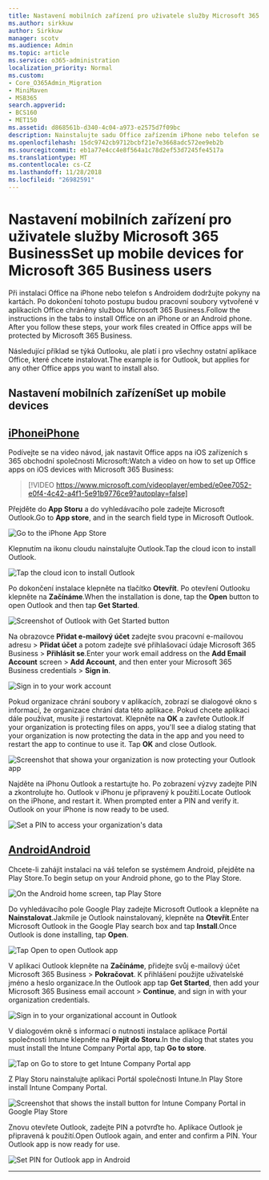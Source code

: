```yaml
---
title: Nastavení mobilních zařízení pro uživatele služby Microsoft 365 Business
ms.author: sirkkuw
author: Sirkkuw
manager: scotv
ms.audience: Admin
ms.topic: article
ms.service: o365-administration
localization_priority: Normal
ms.custom:
- Core_O365Admin_Migration
- MiniMaven
- MSB365
search.appverid:
- BCS160
- MET150
ms.assetid: d868561b-d340-4c04-a973-e2575d7f09bc
description: Nainstalujte sadu Office zařízením iPhone nebo telefon se systémem Android a pracovní soubory v sadě Office apps bude chráněn Microsoft 365 Business.
ms.openlocfilehash: 15dc9742cb9712bcbf21e7e3668adc572ee9eb2b
ms.sourcegitcommit: eb1a77e4cc4e8f564a1c78d2ef53d7245fe4517a
ms.translationtype: MT
ms.contentlocale: cs-CZ
ms.lasthandoff: 11/28/2018
ms.locfileid: "26982591"
---
```

# <a name="set-up-mobile-devices-for-microsoft-365-business-users"></a><span data-ttu-id="13268-103">Nastavení mobilních zařízení pro uživatele služby Microsoft 365 Business</span><span class="sxs-lookup"><span data-stu-id="13268-103">Set up mobile devices for Microsoft 365 Business users</span></span>

<span data-ttu-id="13268-p101">Při instalaci Office na iPhone nebo telefon s Androidem dodržujte pokyny na kartách. Po dokončení tohoto postupu budou pracovní soubory vytvořené v aplikacích Office chráněny službou Microsoft 365 Business.</span><span class="sxs-lookup"><span data-stu-id="13268-p101">Follow the instructions in the tabs to install Office on an iPhone or an Android phone. After you follow these steps, your work files created in Office apps will be protected by Microsoft 365 Business.</span></span>

  
<span data-ttu-id="13268-106">Následující příklad se týká Outlooku, ale platí i pro všechny ostatní aplikace Office, které chcete instalovat.</span><span class="sxs-lookup"><span data-stu-id="13268-106">The example is for Outlook, but applies for any other Office apps you want to install also.</span></span>
  
## <a name="set-up-mobile-devices"></a><span data-ttu-id="13268-107">Nastavení mobilních zařízení</span><span class="sxs-lookup"><span data-stu-id="13268-107">Set up mobile devices</span></span>

## <a name="iphonetabiphone"></a>[<span data-ttu-id="13268-108">iPhone</span><span class="sxs-lookup"><span data-stu-id="13268-108">iPhone</span></span>](#tab/iPhone)
  
<span data-ttu-id="13268-109">Podívejte se na video návod, jak nastavit Office apps na iOS zařízeních s 365 obchodní společnosti Microsoft:</span><span class="sxs-lookup"><span data-stu-id="13268-109">Watch a video on how to set up Office apps on iOS devices with Microsoft 365 Business:</span></span>

> [!VIDEO https://www.microsoft.com/videoplayer/embed/e0ee7052-e0f4-4c42-a4f1-5e91b9776ce9?autoplay=false] 

<span data-ttu-id="13268-110">Přejděte do **App Storu** a do vyhledávacího pole zadejte Microsoft Outlook.</span><span class="sxs-lookup"><span data-stu-id="13268-110">Go to **App store**, and in the search field type in Microsoft Outlook.</span></span>
  
![Go to the iPhone App Store](media/886913de-76e5-4883-8ed0-4eb3ec06188f.png)
  
<span data-ttu-id="13268-112">Klepnutím na ikonu cloudu nainstalujte Outlook.</span><span class="sxs-lookup"><span data-stu-id="13268-112">Tap the cloud icon to install Outlook.</span></span>
  
![Tap the cloud icon to install Outlook](media/665e1620-948a-4ab8-b914-dca49530142c.png)
  
<span data-ttu-id="13268-114">Po dokončení instalace klepněte na tlačítko **Otevřít**. Po otevření Outlooku klepněte na **Začínáme**.</span><span class="sxs-lookup"><span data-stu-id="13268-114">When the installation is done, tap the **Open** button to open Outlook and then tap **Get Started**.</span></span>
  
![Screenshot of Outlook with Get Started button](media/005bedec-ae50-4d75-b3bb-e7cef9e2561c.png)
  
<span data-ttu-id="13268-116">Na obrazovce **Přidat e-mailový účet** zadejte svou pracovní e-mailovou adresu \> **Přidat účet** a potom zadejte své přihlašovací údaje Microsoft 365 Business \> **Přihlásit se**.</span><span class="sxs-lookup"><span data-stu-id="13268-116">Enter your work email address on the **Add Email Account** screen \> **Add Account**, and then enter your Microsoft 365 Business credentials \> **Sign in**.</span></span>
  
![Sign in to your work account](media/3cef1fb5-7bec-4d3d-8542-872b731ce19f.png)
  
<span data-ttu-id="13268-p102">Pokud organizace chrání soubory v aplikacích, zobrazí se dialogové okno s informací, že organizace chrání data této aplikace. Pokud chcete aplikaci dále používat, musíte ji restartovat. Klepněte na **OK** a zavřete Outlook.</span><span class="sxs-lookup"><span data-stu-id="13268-p102">If your organization is protecting files on apps, you'll see a dialog stating that your organization is now protecting the data in the app and you need to restart the app to continue to use it. Tap **OK** and close Outlook.</span></span> 
  
![Screenshot that showa your organization is now protecting your Outlook app](media/fb4c1c84-b1e9-42e1-8070-c13dcf79fb09.png)
  
<span data-ttu-id="13268-p103">Najděte na iPhonu Outlook a restartujte ho. Po zobrazení výzvy zadejte PIN a zkontrolujte ho. Outlook v iPhonu je připravený k použití.</span><span class="sxs-lookup"><span data-stu-id="13268-p103">Locate Outlook on the iPhone, and restart it. When prompted enter a PIN and verify it. Outlook on your iPhone is now ready to be used.</span></span>
  
![Set a PIN to access your organization's data](media/64f2630b-3164-47a4-9dd6-ca0c29ed5fb3.png)
  
## <a name="androidtabandroid"></a>[<span data-ttu-id="13268-125">Android</span><span class="sxs-lookup"><span data-stu-id="13268-125">Android</span></span>](#tab/Android)
  
<span data-ttu-id="13268-126">Chcete-li zahájit instalaci na váš telefon se systémem Android, přejděte na Play Store.</span><span class="sxs-lookup"><span data-stu-id="13268-126">To begin setup on your Android phone, go to the Play Store.</span></span>
  
![On the Android home screen, tap Play Store](media/93df88e7-c778-40e1-b35e-868ca6e97f6c.png)
  
<span data-ttu-id="13268-128">Do vyhledávacího pole Google Play zadejte Microsoft Outlook a klepněte na **Nainstalovat**.Jakmile je Outlook nainstalovaný, klepněte na **Otevřít**.</span><span class="sxs-lookup"><span data-stu-id="13268-128">Enter Microsoft Outlook in the Google Play search box and tap **Install**.Once Outlook is done installing, tap **Open**.</span></span>
  
![Tap Open to open Outlook app](media/8b4c5937-8875-4b5a-a5b6-b8c6c9cd6240.png)
  
<span data-ttu-id="13268-130">V aplikaci Outlook klepněte na **Začínáme**, přidejte svůj e-mailový účet Microsoft 365 Business \> **Pokračovat**. K přihlášení použijte uživatelské jméno a heslo organizace.</span><span class="sxs-lookup"><span data-stu-id="13268-130">In the Outlook app tap **Get Started**, then add your Microsoft 365 Business email account \> **Continue**, and sign in with your organization credentials.</span></span>
  
![Sign in to your organizational account in Outlook](media/18f67c66-4bab-4b99-94bd-080839312e29.png)
  
<span data-ttu-id="13268-132">V dialogovém okně s informací o nutnosti instalace aplikace Portál společnosti Intune klepněte na **Přejít do Storu**.</span><span class="sxs-lookup"><span data-stu-id="13268-132">In the dialog that states you must install the Intune Company Portal app, tap **Go to store**.</span></span>
  
![Tap on Go to store to get Intune Company Portal app](media/a702d712-5622-45dd-a511-b1adaee63071.png)
  
<span data-ttu-id="13268-134">Z Play Storu nainstalujte aplikaci Portál společnosti Intune.</span><span class="sxs-lookup"><span data-stu-id="13268-134">In Play Store install Intune Company Portal.</span></span>
  
![Screenshot that shows the install button for Intune Company Portal in Google Play Store](media/5e0408f2-3f37-44dd-80ed-13ca2ac6df0c.png)
  
<span data-ttu-id="13268-p104">Znovu otevřete Outlook, zadejte PIN a potvrďte ho. Aplikace Outlook je připravená k použití.</span><span class="sxs-lookup"><span data-stu-id="13268-p104">Open Outlook again, and enter and confirm a PIN. Your Outlook app is now ready for use.</span></span>
  
![Set  PIN for Outlook app in Android](media/edb91afb-f1ed-451a-bc6b-8ccba664e055.png)
  
---


